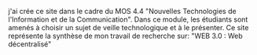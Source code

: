 j'ai crée ce site dans le cadre du MOS 4.4 "Nouvelles Technologies de l'Information et de la Communication". Dans ce module, les étudiants sont amenés à choisir un sujet de veille technologique et à le présenter. Ce site représente la synthèse de mon travail de recherche sur: "WEB 3.0 : Web décentralisé"
